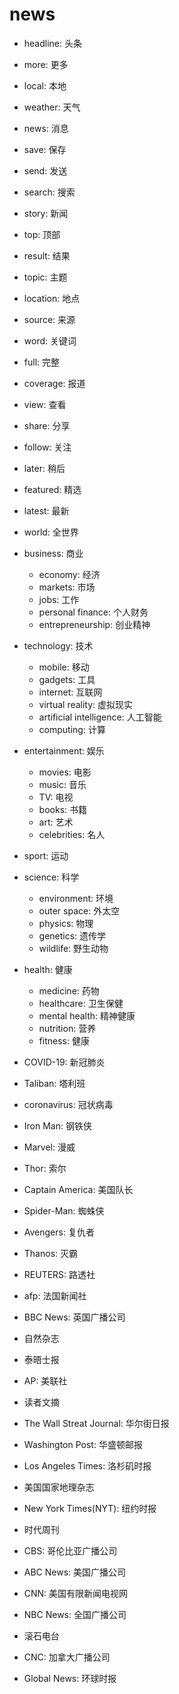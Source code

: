 # news

-   headline: 头条
-   more: 更多
-   local: 本地
-   weather: 天气
-   news: 消息
-   save: 保存
-   send: 发送
-   search: 搜索
-   story: 新闻
-   top: 顶部
-   result: 结果
-   topic: 主题
-   location: 地点
-   source: 来源
-   word: 关键词
-   full: 完整
-   coverage: 报道
-   view: 查看
-   share: 分享
-   follow: 关注
-   later: 稍后
-   featured: 精选
-   latest: 最新

-   world: 全世界
-   business: 商业
    -   economy: 经济
    -   markets: 市场
    -   jobs: 工作
    -   personal finance: 个人财务
    -   entrepreneurship: 创业精神
-   technology: 技术
    -   mobile: 移动
    -   gadgets: 工具
    -   internet: 互联网
    -   virtual reality: 虚拟现实
    -   artificial intelligence: 人工智能
    -   computing: 计算
-   entertainment: 娱乐
    -   movies: 电影
    -   music: 音乐
    -   TV: 电视
    -   books: 书籍
    -   art: 艺术
    -   celebrities: 名人
-   sport: 运动
-   science: 科学
    -   environment: 环境
    -   outer space: 外太空
    -   physics: 物理
    -   genetics: 遗传学
    -   wildlife: 野生动物
-   health: 健康
    -   medicine: 药物
    -   healthcare: 卫生保健
    -   mental health: 精神健康
    -   nutrition: 营养
    -   fitness: 健康

-   COVID-19: 新冠肺炎
-   Taliban: 塔利班
-   coronavirus: 冠状病毒
-   Iron Man: 钢铁侠
-   Marvel: 漫威
-   Thor: 索尔
-   Captain America: 美国队长
-   Spider-Man: 蜘蛛侠
-   Avengers: 复仇者
-   Thanos: 灭霸

-   REUTERS: 路透社
-   afp: 法国新闻社
-   BBC News: 英国广播公司
-   自然杂志
-   泰晤士报
-   AP: 美联社
-   读者文摘
-   The Wall Streat Journal: 华尔街日报
-   Washington Post: 华盛顿邮报
-   Los Angeles Times: 洛杉矶时报
-   美国国家地理杂志
-   New York Times(NYT): 纽约时报
-   时代周刊
-   CBS: 哥伦比亚广播公司
-   ABC News: 美国广播公司
-   CNN: 美国有限新闻电视网
-   NBC News: 全国广播公司
-   滚石电台
-   CNC: 加拿大广播公司
-   Global News: 环球时报